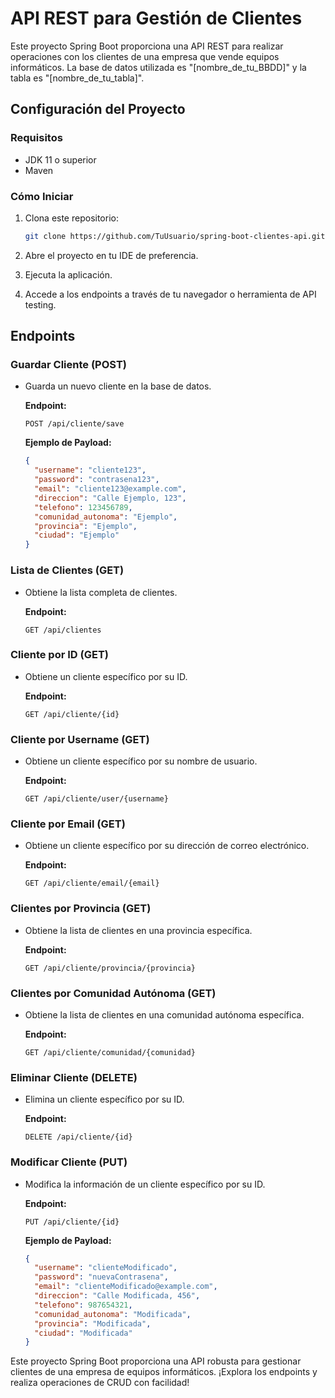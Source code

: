 # API REST para Gestión de Clientes

Este proyecto Spring Boot proporciona una API REST para realizar operaciones con los clientes de una empresa que vende equipos informáticos. La base de datos utilizada es "[nombre_de_tu_BBDD]" y la tabla es "[nombre_de_tu_tabla]".

## Configuración del Proyecto

### Requisitos

- JDK 11 o superior
- Maven

### Cómo Iniciar

1. Clona este repositorio:
   ```bash
   git clone https://github.com/TuUsuario/spring-boot-clientes-api.git
   ```

2. Abre el proyecto en tu IDE de preferencia.

3. Ejecuta la aplicación.

4. Accede a los endpoints a través de tu navegador o herramienta de API testing.

## Endpoints

### Guardar Cliente (POST)

- Guarda un nuevo cliente en la base de datos.

   **Endpoint:**
   ```
   POST /api/cliente/save
   ```

   **Ejemplo de Payload:**
   ```json
   {
     "username": "cliente123",
     "password": "contrasena123",
     "email": "cliente123@example.com",
     "direccion": "Calle Ejemplo, 123",
     "telefono": 123456789,
     "comunidad_autonoma": "Ejemplo",
     "provincia": "Ejemplo",
     "ciudad": "Ejemplo"
   }
   ```

### Lista de Clientes (GET)

- Obtiene la lista completa de clientes.

   **Endpoint:**
   ```
   GET /api/clientes
   ```

### Cliente por ID (GET)

- Obtiene un cliente específico por su ID.

   **Endpoint:**
   ```
   GET /api/cliente/{id}
   ```

### Cliente por Username (GET)

- Obtiene un cliente específico por su nombre de usuario.

   **Endpoint:**
   ```
   GET /api/cliente/user/{username}
   ```

### Cliente por Email (GET)

- Obtiene un cliente específico por su dirección de correo electrónico.

   **Endpoint:**
   ```
   GET /api/cliente/email/{email}
   ```

### Clientes por Provincia (GET)

- Obtiene la lista de clientes en una provincia específica.

   **Endpoint:**
   ```
   GET /api/cliente/provincia/{provincia}
   ```

### Clientes por Comunidad Autónoma (GET)

- Obtiene la lista de clientes en una comunidad autónoma específica.

   **Endpoint:**
   ```
   GET /api/cliente/comunidad/{comunidad}
   ```

### Eliminar Cliente (DELETE)

- Elimina un cliente específico por su ID.

   **Endpoint:**
   ```
   DELETE /api/cliente/{id}
   ```

### Modificar Cliente (PUT)

- Modifica la información de un cliente específico por su ID.

   **Endpoint:**
   ```
   PUT /api/cliente/{id}
   ```

   **Ejemplo de Payload:**
   ```json
   {
     "username": "clienteModificado",
     "password": "nuevaContrasena",
     "email": "clienteModificado@example.com",
     "direccion": "Calle Modificada, 456",
     "telefono": 987654321,
     "comunidad_autonoma": "Modificada",
     "provincia": "Modificada",
     "ciudad": "Modificada"
   }
   ```

Este proyecto Spring Boot proporciona una API robusta para gestionar clientes de una empresa de equipos informáticos. ¡Explora los endpoints y realiza operaciones de CRUD con facilidad!
